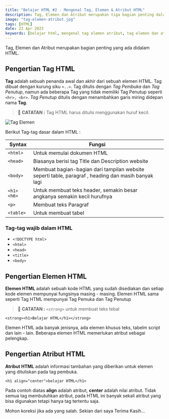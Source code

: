 ```yaml
---
title: "Belajar HTML #2 - Mengenal Tag, Elemen & Atribut HTML"
description: Tag, Elemen dan Atribut merupakan tiga bagian penting dalam HTML.
image: "tag-elemen-atribut.jpg"
tags: [HTML]
date: 22 Apr 2023
keywords: [belajar html, mengenal tag elemen atribut, tag elemen dan atribut pada html]
---
```


Tag, Elemen dan Atribut merupakan bagian penting yang ada didalam HTML.

## Pengertian Tag HTML

**Tag** adalah sebuah penanda awal dan akhir dari sebuah elemen HTML. Tag dibuat dengan kurung siku `<..>`. Tag ditulis dengan _Tag Pembuka_ dan _Tag Penutup_, namun ada beberapa Tag yang tidak memiliki Tag Penutup seperti `<hr>, <br>`. _Tag Penutup_ ditulis dengan menambahkan garis miring didepan nama **Tag**.

> 📝 **CATATAN :** Tag HTML harus ditulis menggunakan huruf kecil.

![Tag Elemen](/images/tag-html.jpg)

Berikut Tag-tag dasar dalam HTML :

| Syntax      | Fungsi                                                                                              |
| ----------- | --------------------------------------------------------------------------------------------------- |
| `<html>`    | Untuk memulai dokumen HTML                                                                          |
| `<head>`    | Biasanya berisi tag Title dan Description website                                                   |
| `<body>`    | Membuat bagian-bagian dari tampilan website seperti table, paragraf , heading dan masih banyak lagi |
| `<h1> <h6>` | Untuk membuat teks header, semakin besar angkanya semakin kecil hurufnya                            |
| `<p>`       | Membuat teks Paragraf                                                                               |
| `<table>`   | Untuk membuat tabel                                                                                 |

### Tag-tag wajib dalam HTML

-  `<!DOCTYPE html>`
-  `<html>`
-  `<head>`
-  `<title>`
-  `<body>`

## Pengertian Elemen HTML

**Elemen HTML** adalah sebuah kode HTML yang sudah disediakan dan setiap kode elemen mempunyai fungsinya masing - masing. Elemen HTML sama seperti Tag HTML mempunyai Tag Pemuka dan Tag Penutup

> 📝 **CATATAN :** _`<strong>`_ untuk membuat teks tebal

```
<strong><h1>Belajar HTML</h1></strong>
```

Elemen HTML ada banyak jenisnya, ada elemen khusus teks, tabelm script dan lain - lain. Beberapa elemen HTML memerlukan atribut sebagai pelengkap.

## Pengertian Atribut HTML

**Atribut HTML** adalah informasi tambahan yang diberikan untuk elemen yang dituliskan pada tag pembuka.

```
<h1 align="center">belajar HTML</h1>
```

Pada contoh diatas **align** adalah atribut, **center** adalah nilai atribut. Tidak semua tag membutuhkan atribut, pada HTML ini banyak sekali atribut yang bisa digunakan tetapi hanya tag tertentu saja.

Mohon koreksi jika ada yang salah. Sekian dari saya Terima Kasih...
